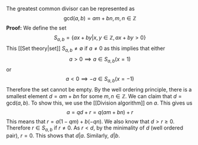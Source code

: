 The greatest common divisor can be represented as $$\text{gcd}(a,b)
=am+bn, m,n\in \mathbb Z$$**Proof:** We define the set $$S_{a,b}=\{ax+by|x,y\in \mathbb Z, ax+by>0\}$$This [[Set theory|set]] $S_{a,b}\ne \emptyset$ if $a\ne 0$ as this implies that either$$a>0\implies a\in S_{a,b} (
x=1)$$or$$a<0\implies-a\in S_{a,b}(x=-1)$$
Therefore the set cannot be empty. By the well ordering principle, there is a smallest element $d=am+bn$ for some $m,n\in \mathbb Z$. We can claim that $d=\text{gcd}(a,b)$. To show this, we use the [[Division algorithm]] on $a$. This gives us $$a=qd+r=q(am+bn)+r$$This means that $r=a(1-qm)+b(-qn)$. We also know that $d>r\ge 0$. Therefore $r\in S_{a,b}$ if $r\ne 0$. As $r<d$, by the minimality of $d$ (well ordered pair), $r=0$. This shows that $d|a$. Similarly, $d|b$.






